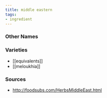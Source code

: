 ```yaml
---
title: middle eastern
tags:
- ingredient
---
```



### Other Names


### Varieties

* [[equivalents]]
* [[meloukhia]]

### Sources
* http://foodsubs.com/HerbsMiddleEast.html
